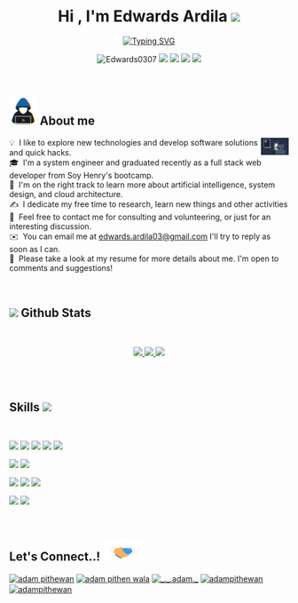 
<h1 align="center"><b>Hi , I'm Edwards Ardila </b><img src="https://media.giphy.com/media/hvRJCLFzcasrR4ia7z/giphy.gif" width="35"></h1>

<p align="center">
<a href="https://git.io/typing-svg"><img src="https://readme-typing-svg.demolab.com?font=Time+New+Roman&color=cyan&size=25&center=true&vCenter=true&width=600&height=100&lines=Systems+Engineer;Web+Full+Stack+Developer;Passionate+about+technology;Active+learner+%2F+Research;Love+to+learn+new+stuffs." alt="Typing SVG" /></a>
<p/>

<p align="center"> 
<img src="https://komarev.com/ghpvc/?username=Edwards0307&label=Profile%20views&color=0047AB&style=plastic?" alt="Edwards0307" height=20px, width=100px/> 
<img src="https://img.shields.io/badge/Age-32-blue" />
  <img src="https://img.shields.io/badge/Focus-Machine%20Learning-brightgreen" />
  <img src="https://img.shields.io/badge/Lives-Colombia-success" />
  <img src="https://img.shields.io/badge/Languages-English%20%26%20Spanish-brightgreen" />
<p/>
	
<br>

## <picture><img src = "https://github.com/0xAbdulKhalid/0xAbdulKhalid/raw/main/assets/mdImages/about_me.gif" width = 50px></picture> **About me**

<p><img align="right" alt="Night Coding" src="https://raw.githubusercontent.com/AVS1508/AVS1508/master/assets/Night-Coding.gif"  width = 50px/></p>

💡 &nbsp;I like to explore new technologies and develop software solutions and quick hacks.\
🎓 &nbsp;I'm a system engineer and graduated recently as a full stack web developer from Soy Henry's bootcamp.\
🌱 &nbsp;I'm on the right track to learn more about artificial intelligence, system design, and cloud architecture.\
✍️ &nbsp;I dedicate my free time to research, learn new things and other activities\
💬 &nbsp;Feel free to contact me for consulting and volunteering, or just for an interesting discussion.\
✉️ &nbsp;You can email me at edwards.ardila03@gmail.com I'll try to reply as soon as I can.\
📄 &nbsp;Please take a look at my resume for more details about me. I'm open to comments and suggestions!



<br>


## <img src="https://media.giphy.com/media/iY8CRBdQXODJSCERIr/giphy.gif" width="35"><b> Github Stats </b>
<br>

<p align="center">
<a href="https://github.com/Edwards0307">
  <img height="180em" src="https://github-readme-stats-eight-theta.vercel.app/api?username=Edwards0307&show_icons=true&theme=algolia&include_all_commits=true&count_private=true"/>
  <img height="180em" src="https://github-readme-stats-eight-theta.vercel.app/api/top-langs/?username=Edwards0307&layout=compact&langs_count=8&theme=algolia"/>
<img height="180em" src="https://github-readme-streak-stats.herokuapp.com/?user=Edwards0307&theme=dark&background=0d1117&date_format=M%20j%5B%2C%20Y%5D" />
	
</a>
</p>

<br>
<br>

<h2> Skills <img src = "https://media2.giphy.com/media/QssGEmpkyEOhBCb7e1/giphy.gif?cid=ecf05e47a0n3gi1bfqntqmob8g9aid1oyj2wr3ds3mg700bl&rid=giphy.gif" width = 32px> </h2>
<br>




<img src="https://img.icons8.com/color/48/000000/html-5--v1.png"/> <img src="https://img.icons8.com/color/48/000000/css3.png"/> <img src="https://img.icons8.com/color/48/000000/redux.png"/> <img src="https://img.icons8.com/color/48/000000/javascript--v1.png"/> <img src="https://img.icons8.com/color/48/null/react-native.png"/>

<img src="https://img.icons8.com/color/48/000000/nodejs.png"/> <img src="https://img.icons8.com/fluency/48/000000/wordpress.png"/>

<img src="https://img.icons8.com/color/48/000000/mysql-logo.png"/> <img src="https://img.icons8.com/color/48/000000/mongodb.png"/> <img src="https://img.icons8.com/color/48/000000/firebase.png"/> 

<img src="https://img.icons8.com/color/48/000000/npm.png"/> <img src="https://img.icons8.com/color/48/null/visual-studio-code-2019.png"/>

<br>


## <b> Let's Connect..!</b><img src="https://github.com/0xAbdulKhalid/0xAbdulKhalid/raw/main/assets/mdImages/handshake.gif" width ="80">

<p align="left">
  <a href="https://www.linkedin.com/in/edwards-alexis-ardila-martinez-042980149/" target="blank"><img align="center"
      src="https://raw.githubusercontent.com/rahuldkjain/github-profile-readme-generator/master/src/images/icons/Social/linked-in-alt.svg"
      alt="adam pithewan" height="30" width="40" /></a>
  <a href="https://www.facebook.com/profile.php?id=100077125203507" target="blank"><img align="center"
      src="https://raw.githubusercontent.com/rahuldkjain/github-profile-readme-generator/master/src/images/icons/Social/facebook.svg"
      alt="adam pithen wala" height="30" width="40" /></a>
  <a href="https://www.instagram.com/edwardsardila/" target="blank"><img align="center"
      src="https://raw.githubusercontent.com/rahuldkjain/github-profile-readme-generator/master/src/images/icons/Social/instagram.svg"
      alt="_._.adam._" height="30" width="40" /></a>
  <a href="https://www.hackerrank.com/edwards_ardila03" target="blank"><img align="center"
      src="https://raw.githubusercontent.com/rahuldkjain/github-profile-readme-generator/master/src/images/icons/Social/hackerrank.svg"
      alt="adampithewan" height="30" width="40" /></a>
 <a href="https://twitter.com/edwards_ardila" target="blank"><img align="center"
      src="https://raw.githubusercontent.com/rahuldkjain/github-profile-readme-generator/master/src/images/icons/Social/twitter.svg"
      alt="adampithewan" height="30" width="40" /></a>
</p>

<div align='center'>
<div align='left'>

